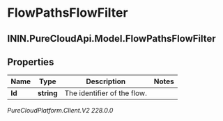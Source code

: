 # FlowPathsFlowFilter

## ININ.PureCloudApi.Model.FlowPathsFlowFilter

## Properties

|Name | Type | Description | Notes|
|------------ | ------------- | ------------- | -------------|
| **Id** | **string** | The identifier of the flow. | |



_PureCloudPlatform.Client.V2 228.0.0_
